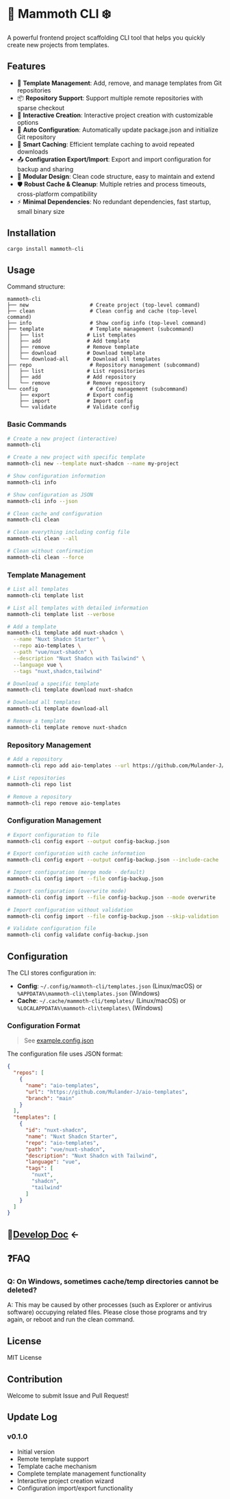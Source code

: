 # 🦣 Mammoth CLI ❄️

A powerful frontend project scaffolding CLI tool that helps you quickly create new projects from templates.

## Features

- 🚀 **Template Management**: Add, remove, and manage templates from Git repositories
- 📦 **Repository Support**: Support multiple remote repositories with sparse checkout
- 🎨 **Interactive Creation**: Interactive project creation with customizable options
- 🔧 **Auto Configuration**: Automatically update package.json and initialize Git repository
- 💾 **Smart Caching**: Efficient template caching to avoid repeated downloads
- 📤 **Configuration Export/Import**: Export and import configuration for backup and sharing
- 🧩 **Modular Design**: Clean code structure, easy to maintain and extend
- 🛡️ **Robust Cache & Cleanup**: Multiple retries and process timeouts, cross-platform compatibility
- ⚡ **Minimal Dependencies**: No redundant dependencies, fast startup, small binary size

## Installation

```bash
cargo install mammoth-cli
```

## Usage

Command structure:

```text
mammoth-cli
├── new                    # Create project (top-level command)
├── clean                  # Clean config and cache (top-level command)
├── info                   # Show config info (top-level command)
├── template               # Template management (subcommand)
│   ├── list              # List templates
│   ├── add               # Add template
│   ├── remove            # Remove template
│   ├── download          # Download template
│   └── download-all      # Download all templates
├── repo                   # Repository management (subcommand)
│   ├── list              # List repositories
│   ├── add               # Add repository
│   └── remove            # Remove repository
└── config                 # Config management (subcommand)
    ├── export            # Export config
    ├── import            # Import config
    └── validate          # Validate config
```

### Basic Commands

```bash
# Create a new project (interactive)
mammoth-cli

# Create a new project with specific template
mammoth-cli new --template nuxt-shadcn --name my-project

# Show configuration information
mammoth-cli info

# Show configuration as JSON
mammoth-cli info --json

# Clean cache and configuration
mammoth-cli clean

# Clean everything including config file
mammoth-cli clean --all

# Clean without confirmation
mammoth-cli clean --force
```

### Template Management

```bash
# List all templates
mammoth-cli template list

# List all templates with detailed information
mammoth-cli template list --verbose

# Add a template
mammoth-cli template add nuxt-shadcn \
  --name "Nuxt Shadcn Starter" \
  --repo aio-templates \
  --path "vue/nuxt-shadcn" \
  --description "Nuxt Shadcn with Tailwind" \
  --language vue \
  --tags "nuxt,shadcn,tailwind"

# Download a specific template
mammoth-cli template download nuxt-shadcn

# Download all templates
mammoth-cli template download-all

# Remove a template
mammoth-cli template remove nuxt-shadcn
```

### Repository Management

```bash
# Add a repository
mammoth-cli repo add aio-templates --url https://github.com/Mulander-J/aio-templates --branch main

# List repositories
mammoth-cli repo list

# Remove a repository
mammoth-cli repo remove aio-templates
```

### Configuration Management

```bash
# Export configuration to file
mammoth-cli config export --output config-backup.json

# Export configuration with cache information
mammoth-cli config export --output config-backup.json --include-cache

# Import configuration (merge mode - default)
mammoth-cli config import --file config-backup.json

# Import configuration (overwrite mode)
mammoth-cli config import --file config-backup.json --mode overwrite

# Import configuration without validation
mammoth-cli config import --file config-backup.json --skip-validation

# Validate configuration file
mammoth-cli config validate config-backup.json
```

## Configuration

The CLI stores configuration in:

- **Config**: `~/.config/mammoth-cli/templates.json` (Linux/macOS) or `%APPDATA%\mammoth-cli\templates.json` (Windows)
- **Cache**: `~/.cache/mammoth-cli/templates/` (Linux/macOS) or `%LOCALAPPDATA%\mammoth-cli\templates\` (Windows)

### Configuration Format

> See [example.config.json](./example.config.json)

The configuration file uses JSON format:

```json
{
  "repos": [
    {
      "name": "aio-templates",
      "url": "https://github.com/Mulander-J/aio-templates",
      "branch": "main"
    }
  ],
  "templates": [
    {
      "id": "nuxt-shadcn",
      "name": "Nuxt Shadcn Starter",
      "repo": "aio-templates",
      "path": "vue/nuxt-shadcn",
      "description": "Nuxt Shadcn with Tailwind",
      "language": "vue",
      "tags": [
        "nuxt",
        "shadcn",
        "tailwind"
      ]
    }
  ]
}
```

## 🔗[Develop Doc](https://github.com/Mulander-J/mammoth-cli/blob/main/doc.md) ←

## ❓FAQ

### Q: On Windows, sometimes cache/temp directories cannot be deleted?

A: This may be caused by other processes (such as Explorer or antivirus software) occupying related files. Please close those programs and try again, or reboot and run the clean command.

## License

MIT License

## Contribution

Welcome to submit Issue and Pull Request!

## Update Log

### v0.1.0

- Initial version
- Remote template support
- Template cache mechanism
- Complete template management functionality
- Interactive project creation wizard
- Configuration import/export functionality
